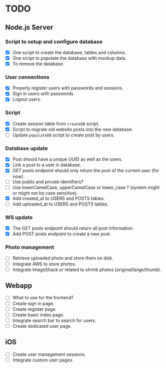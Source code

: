 # TODO

## Node.js Server

### Script to setup and configure database
- [x] One script to create the database, tables and columns.
- [x] One script to populate the database with mockup data.
- [x] To remove the database.

### User connections
- [x] Properly register users with passwords and sessions.
- [x] Sign in users with passwords.
- [x] Logout users.

### Script
- [x] Create session table from `createDB` script.
- [x] Script to migrate old website posts into the new database.
- [ ] Update `populateDB` script to create post by users.

### Database update
- [x] Post should have a unique UUID as well as the users.
- [x] Link a post to a user in database.
- [x] GET posts endpoint should only return the post of the current user (for now).
- [ ] Use public and private identifiers?
- [ ] Use lowerCamelCase, upperCamelCase or lower_case ? (system might or might not be case sensitive).
- [x] Add created_at to USERS and POSTS tables.
- [ ] Add uploaded_at to USERS and POSTS tables.

### WS update
- [x] The GET posts endpoint should return all post information.
- [x] Add POST posts endpoint to create a new post.

### Photo management
- [ ] Retrieve uploaded photo and store them on disk.
- [ ] Integrate AWS to store photos.
- [ ] Integrate ImageShack or related to shrink photos (original/large/thumb).

## Webapp
- [ ] What to use for the frontend?
- [ ] Create sign in page.
- [ ] Create register page.
- [ ] Create basic index page.
- [ ] Integrate search bar to search for users.
- [ ] Create dedicated user page.

## iOS
- [ ] Create user management sessions.
- [ ] Integrate custom user pages.
